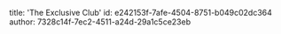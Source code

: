 title: 'The Exclusive Club'
id: e242153f-7afe-4504-8751-b049c02dc364
author: 7328c14f-7ec2-4511-a24d-29a1c5ce23eb

